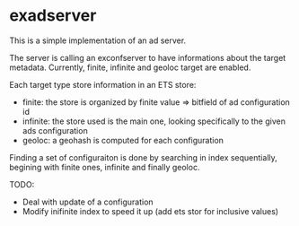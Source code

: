 # exadserver

This is a simple implementation of an ad server.

The server is calling an exconfserver to have informations about the target metadata. Currently, finite, infinite and geoloc target are enabled.

Each target type store information in an ETS store:
* finite: the store is organized by finite value => bitfield of ad configuration id
* infinite: the store used is the main one, looking specifically to the given ads configuration
* geoloc: a geohash is computed for each configuration

Finding a set of configuraiton is done by searching in index sequentially, begining with finite ones, infinite and finally geoloc.

TODO:
* Deal with update of a configuration
* Modify inifinite index to speed it up (add ets stor for inclusive values)  
